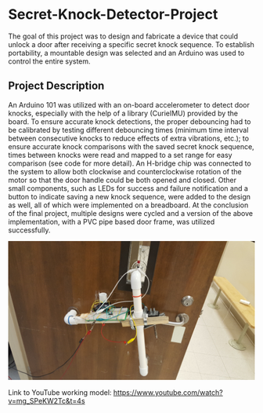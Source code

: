 # Secret-Knock-Detector-Project
The goal of this project was to design and fabricate a device that could unlock a door after receiving a specific secret knock sequence. 
To establish portability, a mountable design was selected and an Arduino was used to control the entire system. 

## Project Description
An Arduino 101 was utilized with an on-board accelerometer to detect door knocks, especially with the help of a library (CurieIMU)
provided by the board. To ensure accurate knock detections, the proper debouncing had to be calibrated by testing different debouncing
times (minimum time interval between consecutive knocks to reduce effects of extra vibrations, etc.); to ensure accurate knock comparisons
with the saved secret knock sequence, times between knocks were read and mapped to a set range for easy comparison (see code for more 
detail). An H-bridge chip was connected to the system to allow both clockwise and counterclockwise rotation of the motor so that the door 
handle could be both opened and closed. Other small components, such as LEDs for success and failure notification and a button to indicate 
saving a new knock sequence, were added to the design as well, all of which were implemented on a breadboard.
At the conclusion of the final project, multiple designs were cycled and a version of the above implementation, with a PVC pipe based door
frame, was utilized successfully.

![alt text](knock_detect.jpg)

Link to YouTube working model: https://www.youtube.com/watch?v=mg_SPeKW2Tc&t=4s
